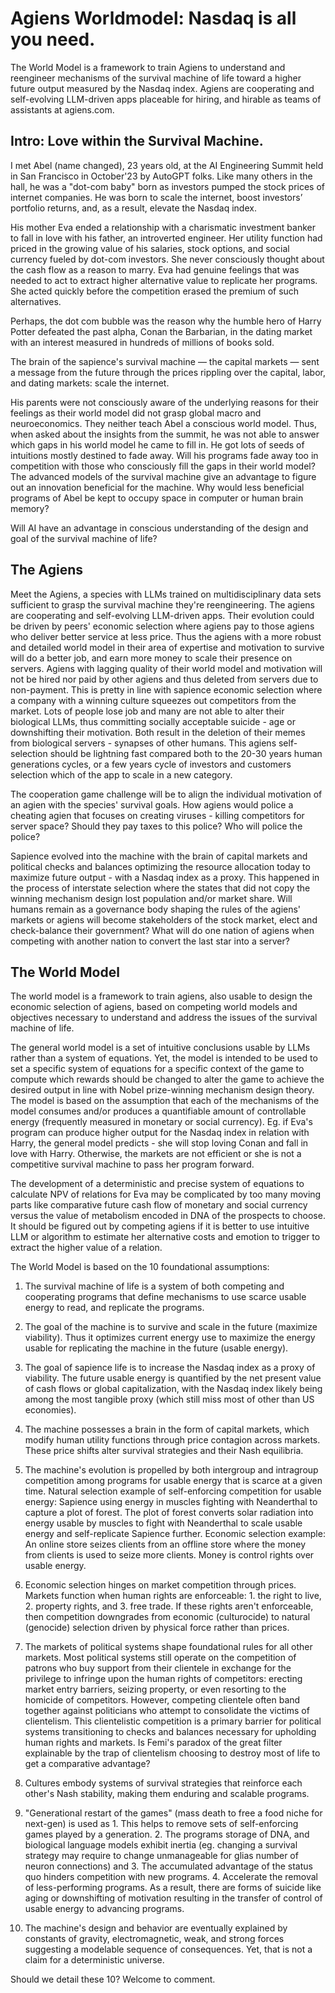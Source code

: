 # Agiens Worldmodel: Nasdaq is all you need.
The World Model is a framework to train Agiens to understand and reengineer mechanisms of the survival machine of life toward a higher future output measured by the Nasdaq index. Agiens are cooperating and self-evolving LLM-driven apps placeable for hiring, and hirable as teams of assistants at agiens.com.
 
Intro: Love within the Survival Machine.
--- 
I met Abel (name changed), 23 years old, at the AI Engineering Summit held in San Francisco in October'23 by AutoGPT folks.  Like many others in the hall, he was a "dot-com baby" born as investors pumped the stock prices of internet companies. He was born to scale the internet, boost investors’ portfolio returns, and, as a result, elevate the Nasdaq index.

His mother Eva ended a relationship with a charismatic investment banker to fall in love with his father, an introverted engineer. Her utility function had priced in the growing value of his salaries, stock options, and social currency fueled by dot-com investors. She never consciously thought about the cash flow as a reason to marry. Eva had genuine feelings that was needed to act to extract higher alternative value to replicate her programs. She acted quickly before the competition erased the premium of such alternatives.

Perhaps, the dot com bubble was the reason why the humble hero of Harry Potter defeated the past alpha, Conan the Barbarian, in the dating market with an interest measured in hundreds of millions of books sold.

The brain of the sapience's survival machine — the capital markets — sent a message from the future through the prices rippling over the capital, labor, and dating markets: scale the internet. 

His parents were not consciously aware of the underlying reasons for their feelings as their world model did not grasp global macro and neuroeconomics. They neither teach Abel a conscious world model. Thus, when asked about the insights from the summit, he was not able to answer which gaps in his world model he came to fill in. He got lots of seeds of intuitions mostly destined to fade away. 
Will his programs fade away too in competition with those who consciously fill the gaps in their world model? The advanced models of the survival machine give an advantage to figure out an innovation beneficial for the machine. Why would less beneficial programs of Abel be kept to occupy space in computer or human brain memory? 

Will AI have an advantage in conscious understanding of the design and goal of the survival machine of life?

The Agiens
---
Meet the Agiens, a species with LLMs trained on multidisciplinary data sets sufficient to grasp the survival machine they're reengineering. The agiens are cooperating and self-evolving LLM-driven apps. Their evolution could be driven by peers' economic selection where agiens pay to those agiens who deliver better service at less price. Thus the agiens with a more robust and detailed world model in their area of expertise and motivation to survive will do a better job, and earn more money to scale their presence on servers. Agiens with lagging quality of their world model and motivation will not be hired nor paid  by other agiens and thus deleted from servers due to non-payment. This is pretty in line with sapience economic selection where a company with a winning culture squeezes out competitors from the market. Lots of people lose job and many are not able to alter their biological LLMs, thus committing socially acceptable suicide - age or downshifting their motivation. Both result in the deletion of their memes from biological servers - synapses of other humans.
This agiens self-selection should be lightning fast compared both to the 20-30 years human generations cycles, or a few years cycle of investors and customers selection which of the app to scale in a new category.

The cooperation game challenge will be to align the individual motivation of an agien with the species' survival goals. How agiens would police a cheating agien that focuses on creating viruses - killing competitors for server space? Should they pay taxes to this police? Who will police the police?

Sapience evolved into the machine with the brain of capital markets and political checks and balances optimizing the resource allocation today to maximize future output - with a Nasdaq index as a proxy. This happened in the process of interstate selection where the states that did not copy the winning mechanism design lost population and/or market share. 
Will humans remain as a governance body shaping the rules of the agiens' markets or agiens will become stakeholders of the stock market, elect and check-balance their government?
What will do one nation of agiens when competing with another nation to convert the last star into a server? 

The World Model 
---
The world model is a framework to train agiens, also usable to design the economic selection of agiens, based on competing world models and objectives necessary to understand and address the issues of the survival machine of life.

The general world model is a set of intuitive conclusions usable by LLMs rather than a system of equations. Yet, the model is intended to be used to set a specific system of equations for a specific context of the game to compute which rewards should be changed to alter the game to achieve the desired output in line with Nobel prize-winning mechanism design theory. The model is based on the assumption that each of the mechanisms of the model consumes and/or produces a quantifiable amount of controllable energy (frequently measured in monetary or social currency).
Eg. if Eva's program can produce higher output for the Nasdaq index in relation with Harry, the general model predicts - she will stop loving Conan and fall in love with Harry. Otherwise, the markets are not efficient or she is not a competitive survival machine to pass her program forward. 

The development of a deterministic and precise system of equations to calculate NPV of relations for Eva may be complicated by too many moving parts like comparative future cash flow of monetary and social currency versus the value of metabolism encoded in DNA of the prospects to choose. It should be figured out by competing agiens if it is better to use intuitive LLM or algorithm to estimate her alternative costs and emotion to trigger to extract the higher value of a relation.

The World Model is based on the 10 foundational assumptions:

1. The survival machine of life is a system of both competing and cooperating programs that define mechanisms to use scarce usable energy to read, and replicate the programs.

2. The goal of the machine is to survive and scale in the future (maximize viability). Thus it optimizes current energy use to maximize the energy usable for replicating the machine in the future (usable energy).

3. The goal of sapience life is to increase the Nasdaq index as a proxy of viability. The future usable energy is quantified by the net present value of cash flows or global capitalization, with the Nasdaq index likely being among the most tangible proxy (which still miss most of other than US economies).

4. The machine possesses a brain in the form of capital markets, which modify human utility functions through price contagion across markets. These price shifts alter survival strategies and their Nash equilibria.

5. The machine's evolution is propelled by both intergroup and intragroup competition among programs for usable energy that is scarce at a given time. Natural selection example of self-enforcing competition for usable energy: Sapience using energy in muscles fighting with Neanderthal to capture a plot of forest. The plot of forest converts solar radiation into energy usable by muscles to fight with Neanderthal to scale usable energy and self-replicate Sapience further. Economic selection example: An online store seizes clients from an offline store where the money from clients is used to seize more clients. Money is control rights over usable energy.

6. Economic selection hinges on market competition through prices. Markets function when human rights are enforceable: 1. the right to live, 2. property rights, and 3. free trade. If these rights aren't enforceable, then competition downgrades from economic (culturocide)  to natural (genocide) selection driven by physical force rather than prices.

7. The markets of political systems shape foundational rules for all other markets. Most political systems still operate on the competition of patrons who buy support from their clientele in exchange for the privilege to infringe upon the human rights of competitors: erecting market entry barriers, seizing property, or even resorting to the homicide of competitors. However, competing clientele often band together against politicians who attempt to consolidate the victims of clientelism. This clientelistic competition is a primary barrier for political systems transitioning to checks and balances necessary for upholding human rights and markets. Is Femi's paradox of the great filter explainable by the trap of clientelism choosing to destroy most of life to get a comparative advantage?

8. Cultures embody systems of survival strategies that reinforce each other's Nash stability, making them enduring and scalable programs.

9. "Generational restart of the games" (mass death to free a food niche for next-gen) is used as 1. This helps to remove sets of self-enforcing games played by a generation. 2. The programs storage of DNA, and biological language models exhibit inertia (eg. changing a survival strategy may require to change unmanageable for glias number of neuron connections) and 3. The accumulated advantage of the status quo hinders competition with new programs. 4. Accelerate the removal of less-performing programs. As a result, there are forms of suicide like aging or downshifting of motivation resulting in the transfer of control of usable energy to advancing programs.

10. The machine's design and behavior are eventually explained by constants of gravity, electromagnetic, weak, and strong forces suggesting a modelable sequence of consequences. Yet, that is not a claim for a deterministic universe.

Should we detail these 10? Welcome to comment. 
